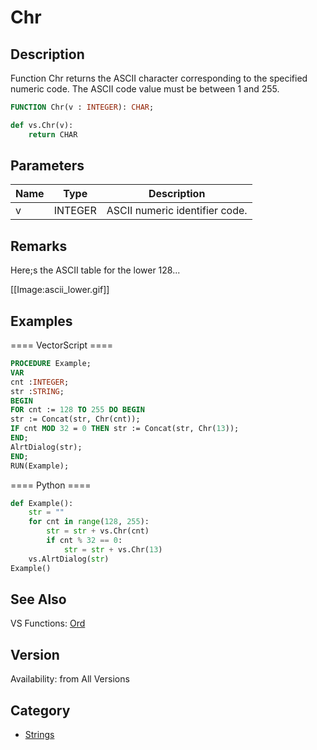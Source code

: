 # Chr

## Description
Function Chr returns the ASCII character corresponding to the specified numeric code. The ASCII code value must be between 1 and 255.

```pascal
FUNCTION Chr(v : INTEGER): CHAR;
```

```python
def vs.Chr(v):
    return CHAR
```

## Parameters
|Name|Type|Description|
|---|---|---|
|v|INTEGER|ASCII numeric identifier code.|

## Remarks
Here;s the ASCII table for the lower 128...

[[Image:ascii_lower.gif]]

## Examples
==== VectorScript ====
```pascal
PROCEDURE Example;
VAR
cnt :INTEGER;
str :STRING;
BEGIN
FOR cnt := 128 TO 255 DO BEGIN
str := Concat(str, Chr(cnt));
IF cnt MOD 32 = 0 THEN str := Concat(str, Chr(13));
END;
AlrtDialog(str);
END;
RUN(Example);
```
==== Python ====
```python
def Example():
	str = ""
	for cnt in range(128, 255):
		str = str + vs.Chr(cnt)
		if cnt % 32 == 0:
			str = str + vs.Chr(13)
	vs.AlrtDialog(str)
Example()
```

## See Also
VS Functions:
[Ord](Ord.md)

## Version
Availability: from All Versions

## Category
* [Strings](../Categories/Strings.md)
